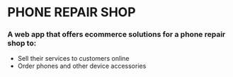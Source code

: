 # PHONE REPAIR SHOP
### A web app that offers ecommerce solutions for a phone repair shop to:
* Sell their services to customers online
* Order phones and other device accessories
